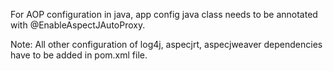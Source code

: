 For AOP configuration in java, app config java class needs to be annotated with @EnableAspectJAutoProxy.

Note: All other configuration of log4j, aspecjrt, aspecjweaver dependencies have to be added in pom.xml file. 